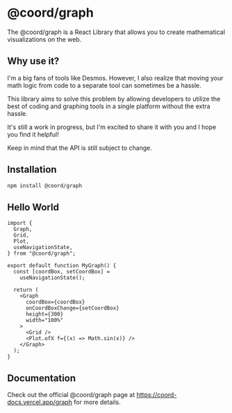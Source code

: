 # @coord/graph

The @coord/graph is a React Library that allows
you to create mathematical visualizations on the
web.

## Why use it?

I'm a big fans of tools like Desmos. However, I
also realize that moving your math logic from code
to a separate tool can sometimes be a hassle.

This library aims to solve this problem by
allowing developers to utilize the best of coding
and graphing tools in a single platform without
the extra hassle.

It's still a work in progress, but I'm excited to
share it with you and I hope you find it helpful!

Keep in mind that the API is still subject to
change.

## Installation

```bash
npm install @coord/graph
```

## Hello World

```tsx collapsed live
import {
  Graph,
  Grid,
  Plot,
  useNavigationState,
} from "@coord/graph";

export default function MyGraph() {
  const [coordBox, setCoordBox] =
    useNavigationState();

  return (
    <Graph
      coordBox={coordBox}
      onCoordBoxChange={setCoordBox}
      height={300}
      width="100%"
    >
      <Grid />
      <Plot.ofX f={(x) => Math.sin(x)} />
    </Graph>
  );
}
```

## Documentation

Check out the official @coord/graph page at
https://coord-docs.vercel.app/graph for more
details.
